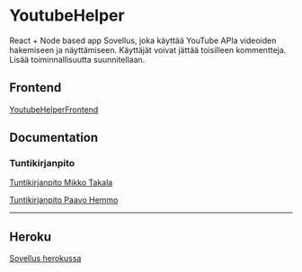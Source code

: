 # YoutubeHelper
React + Node based app
Sovellus, joka käyttää YouTube APIa videoiden hakemiseen ja näyttämiseen. 
Käyttäjät voivat jättää toisilleen kommentteja.
Lisää toiminnallisuutta suunnitellaan.

## Frontend

[YoutubeHelperFrontend](https://github.com/Pate1337/YoutubeHelperFrontend)

## Documentation

### Tuntikirjanpito

[Tuntikirjanpito Mikko Takala](https://github.com/Pate1337/YoutubeHelper/blob/master/documentation/tuntikirjanpito/MikkoTakala.md)

[Tuntikirjanpito Paavo Hemmo](https://github.com/Pate1337/YoutubeHelper/blob/master/documentation/tuntikirjanpito/PaavoHemmo.md)


--------------------------------

## Heroku

[Sovellus herokussa](https://youtubehelper.herokuapp.com/)
